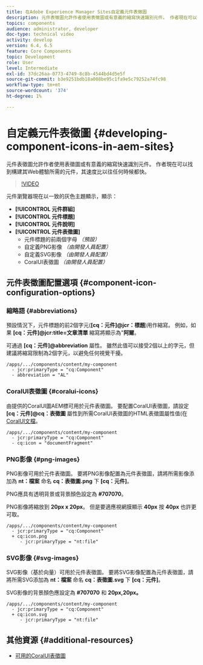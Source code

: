 ```yaml
---
title: 在Adobe Experience Manager Sites自定義元件表徵圖
description: 元件表徵圖允許作者使用表徵圖或有意義的縮寫快速識別元件。 作者現在可以找到構建其Web體驗所需的元件，其速度比以往任何時候都快。
topics: components
audience: administrator, developer
doc-type: technical video
activity: develop
version: 6.4, 6.5
feature: Core Components
topic: Development
role: User
level: Intermediate
exl-id: 37dc26aa-0773-4749-8c8b-4544bd4d5e5f
source-git-commit: b3e9251bdb18a008be95c1fa9e5c79252a74fc98
workflow-type: tm+mt
source-wordcount: '374'
ht-degree: 1%

---
```


# 自定義元件表徵圖 {#developing-component-icons-in-aem-sites}

元件表徵圖允許作者使用表徵圖或有意義的縮寫快速識別元件。 作者現在可以找到構建其Web體驗所需的元件，其速度比以往任何時候都快。

>[!VIDEO](https://video.tv.adobe.com/v/16778?quality=12&learn=on)

元件瀏覽器現在以一致的灰色主題顯示，顯示：

* **[!UICONTROL 元件群組]**
* **[!UICONTROL 元件標題]**
* **[!UICONTROL 元件說明]**
* **[!UICONTROL 元件表徵圖]**
   * 元件標題的前兩個字母 *（預設）*
   * 自定義PNG影像 *（由開發人員配置）*
   * 自定義SVG影像 *（由開發人員配置）*
   * CoralUI表徵圖 *（由開發人員配置）*

## 元件表徵圖配置選項 {#component-icon-configuration-options}

### 縮略語 {#abbreviations}

預設情況下，元件標題的前2個字元(**[cq：元件]@jcr：標題**)用作縮寫。 例如，如果 **[cq：元件]@jcr:title=文章清單** 縮寫將顯示為&quot;**阿爾**。

可通過 **[cq：元件]@abbreviation** 屬性。 雖然此值可以接受2個以上的字元，但建議將縮寫限制為2個字元，以避免任何視覺干擾。

```plain
/apps/.../components/content/my-component
  - jcr:primaryType = "cq:Component"
  - abbreviation = "AL"
```

### CoralUI表徵圖 {#coralui-icons}

由提供的CoralUI圖AEM標可用於元件表徵圖。 要配置CoralUI表徵圖，請設定 **[cq：元件]@cq：表徵圖** 屬性到所需CoralUI表徵圖的HTML表徵圖屬性值(在 [CoralUI文檔](https://helpx.adobe.com/experience-manager/6-5/sites/developing/using/reference-materials/coral-ui/coralui3/Coral.Icon.html)。

```plain
/apps/.../components/content/my-component
  - jcr:primaryType = "cq:Component"
  - cq:icon = "documentFragment"
```

### PNG影像 {#png-images}

PNG影像可用於元件表徵圖。 要將PNG影像配置為元件表徵圖，請將所需影像添加為 **nt：檔案** 命名 **cq：表徵圖.png** 下 **[cq：元件]**。

PNG應具有透明背景或背景顏色設定為 **#707070**。

PNG影像將縮放到 **20px x 20px**。 但是要適應視網膜顯示 **40px** 按 **40px** 也許更可取。

```plain
/apps/.../components/content/my-component
  - jcr:primaryType = "cq:Component"
  + cq:icon.png
     - jcr:primaryType = "nt:file"
```

### SVG影像 {#svg-images}

SVG影像（基於向量）可用於元件表徵圖。 要將SVG影像配置為元件表徵圖，請將所需SVG添加為 **nt：檔案** 命名 **cq：表徵圖.svg** 下 **[cq：元件]**。

SVG影像的背景顏色應設定為 **#707070** 和 **20px,20px。**

```plain
/apps/.../components/content/my-component
  - jcr:primaryType = "cq:Component"
  + cq:icon.svg
     - jcr:primaryType = "nt:file"
```

## 其他資源 {#additional-resources}

* [可用的CoralUI表徵圖](https://helpx.adobe.com/experience-manager/6-5/sites/developing/using/reference-materials/coral-ui/coralui3/Coral.Icon.html)
